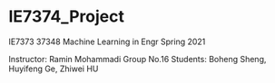 # IE7374_Project

IE7373 37348 Machine Learning in Engr Spring 2021 

Instructor: Ramin Mohammadi
Group No.16
Students: Boheng Sheng, Huyifeng Ge, Zhiwei HU
